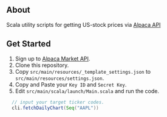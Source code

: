## About

Scala utility scripts for getting US-stock prices via [Alpaca API](https://alpaca.markets/) 

## Get Started

1. Sign up to [Alpaca Market API](https://app.alpaca.markets/signup).
1. Clone this repository.
1. Copy `src/main/resources/_template_settings.json` to `src/main/resources/settings.json`.
1. Copy and Paste your `Key ID` and `Secret Key`.
1. Edit `src/main/scala/launch/Main.scala` and run the code.

``` scala
  // input your target ticker codes.
  cli.fetchDailyChart(Seq("AAPL"))
```